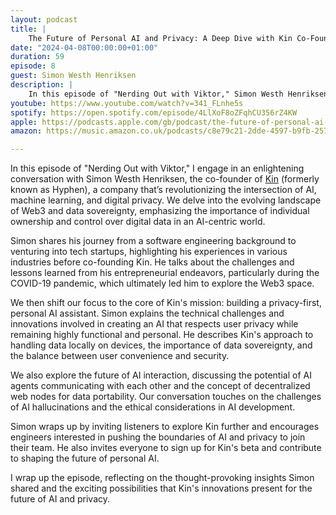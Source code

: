 ```yaml
---
layout: podcast
title: |
    The Future of Personal AI and Privacy: A Deep Dive with Kin Co-Founder Simon Westh Henriksen
date: "2024-04-08T00:00:00+01:00"
duration: 59
episode: 8
guest: Simon Westh Henriksen
description: |
    In this episode of "Nerding Out with Viktor," Simon Westh Henriksen, co-founder of Kin, discusses the intersection of AI, machine learning, and digital privacy, emphasizing data sovereignty and the development of a privacy-first personal AI assistant, while exploring future AI interactions, decentralized web nodes, and ethical considerations in AI development.
youtube: https://www.youtube.com/watch?v=341_FLnhe5s
spotify: https://open.spotify.com/episode/4LlXoF8oZFqhCU356rZ4KW
apple: https://podcasts.apple.com/gb/podcast/the-future-of-personal-ai-and-privacy-a-deep/id1722663295?i=1000651715829
amazon: https://music.amazon.co.uk/podcasts/c8e79c21-2dde-4597-b9fb-257ecbc2bf29/episodes/9da16f7c-d7b5-4cbf-9fce-16a1c43bf5e8/nerding-out-with-viktor-the-future-of-personal-ai-and-privacy-a-deep-dive-with-kin-co-founder-simon-westh-henriksen

---
```


In this episode of "Nerding Out with Viktor," I engage in an enlightening conversation with Simon Westh Henriksen, the co-founder of [Kin](https://mykin.ai/) (formerly known as Hyphen), a company that’s revolutionizing the intersection of AI, machine learning, and digital privacy. We delve into the evolving landscape of Web3 and data sovereignty, emphasizing the importance of individual ownership and control over digital data in an AI-centric world.

Simon shares his journey from a software engineering background to venturing into tech startups, highlighting his experiences in various industries before co-founding Kin. He talks about the challenges and lessons learned from his entrepreneurial endeavors, particularly during the COVID-19 pandemic, which ultimately led him to explore the Web3 space.

We then shift our focus to the core of Kin's mission: building a privacy-first, personal AI assistant. Simon explains the technical challenges and innovations involved in creating an AI that respects user privacy while remaining highly functional and personal. He describes Kin's approach to handling data locally on devices, the importance of data sovereignty, and the balance between user convenience and security.

We also explore the future of AI interaction, discussing the potential of AI agents communicating with each other and the concept of decentralized web nodes for data portability. Our conversation touches on the challenges of AI hallucinations and the ethical considerations in AI development.

Simon wraps up by inviting listeners to explore Kin further and encourages engineers interested in pushing the boundaries of AI and privacy to join their team. He also invites everyone to sign up for Kin's beta and contribute to shaping the future of personal AI.

I wrap up the episode, reflecting on the thought-provoking insights Simon shared and the exciting possibilities that Kin's innovations present for the future of AI and privacy.

